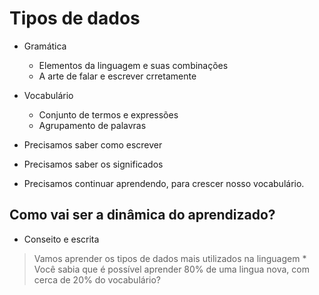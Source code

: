 # Tipos de dados

* Gramática
    * Elementos da linguagem e suas combinações
    * A arte de falar e escrever crretamente

* Vocabulário
    * Conjunto de termos e expressões
    * Agrupamento de palavras

* Precisamos saber como escrever
* Precisamos saber os significados
* Precisamos continuar aprendendo, para crescer nosso vocabulário.

## Como vai ser a dinâmica do aprendizado?

* Conseito e escrita

> Vamos aprender os tipos de dados mais utilizados na linguagem
    * Você sabia que é possível aprender 80% de uma lingua nova, com
    cerca de 20% do vocabulário?